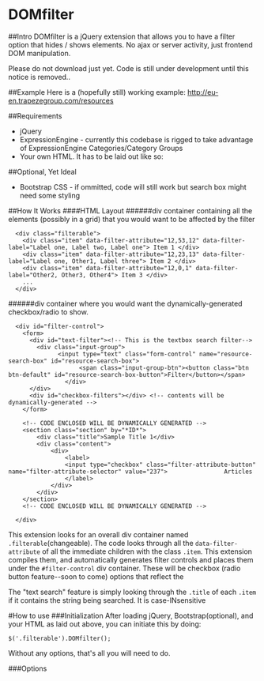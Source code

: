 # DOMfilter

##Intro
DOMfilter is a jQuery extension that allows you to have a filter option that hides / shows elements. No ajax or server activity, just frontend DOM manipulation.

Please do not download just yet. Code is still under development until this notice is removed.. 

##Example
Here is a (hopefully still) working example: http://eu-en.trapezegroup.com/resources



##Requirements
* jQuery
* ExpressionEngine - currently this codebase is rigged to take advantage of ExpressionEngine Categories/Category Groups
* Your own HTML. It has to be laid out like so:

##Optional, Yet Ideal
* Bootstrap CSS - if ommitted, code will still work but search box might need some styling

##How It Works
####HTML Layout
######div container containing all the elements (possibly in a grid) that you would want to be affected by the filter
```
  <div class="filterable"> 
    <div class="item" data-filter-attribute="12,53,12" data-filter-label="Label one, Label two, Label one"> Item 1 </div>
    <div class="item" data-filter-attribute="12,23,13" data-filter-label="Label one, Other1, Label three"> Item 2 </div> 
    <div class="item" data-filter-attribute="12,0,1" data-filter-label="Other2, Other3, Other4"> Item 3 </div> 
    ...
  </div>
```

######div container where you would want the dynamically-generated checkbox/radio to show.

```
  <div id="filter-control">
    <form>
      <div id="text-filter"><!-- This is the textbox search filter-->
        <div class="input-group">
  			  <input type="text" class="form-control" name="resource-search-box" id="resource-search-box">
					<span class="input-group-btn"><button class="btn btn-default" id="resource-search-box-button">Filter</button></span>
				</div>
      </div>    
      <div id="checkbox-filters"></div> <!-- contents will be dynamically-generated -->
    </form>
    
    <!-- CODE ENCLOSED WILL BE DYNAMICALLY GENERATED -->
    <section class="section" by="*ID*">
    	<div class="title">Sample Title 1</div>
    	<div class="content">
    		<div>
    			<label>
    			<input type="checkbox" class="filter-attribute-button" name="filter-attribute-selector" value="237"> 				Articles
    			</label>
    		</div>
    	</div>
    </section>
    <!-- CODE ENCLOSED WILL BE DYNAMICALLY GENERATED -->
    
  </div>
```
This extension looks for an overall div container named `.filterable`(changeable). The code looks through all the `data-filter-attribute` of all the immediate children with the class `.item`. This extension compiles them, and automatically generates filter controls and places them under the `#filter-control` div container. These will be checkbox (radio button feature--soon to come) options that reflect the  

The "text search" feature is simply looking through the `.title` of each `.item` if it contains the string being searched. It is case-INsensitive

#How to use
###Initialization
After loading jQuery, Bootstrap(optional), and your HTML as laid out above, you can initiate this by doing:
```
$('.filterable').DOMfilter();
```
Without any options, that's all you will need to do.


###Options


